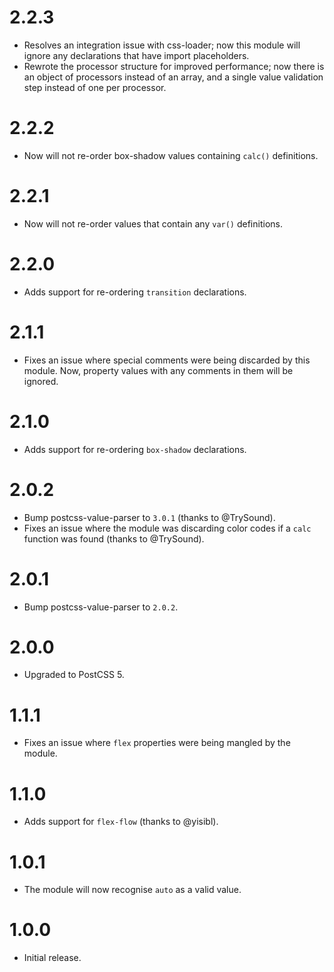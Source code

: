 # 2.2.3

* Resolves an integration issue with css-loader; now this module will ignore
  any declarations that have import placeholders.
* Rewrote the processor structure for improved performance; now there is an
  object of processors instead of an array, and a single value validation step
  instead of one per processor.

# 2.2.2

* Now will not re-order box-shadow values containing `calc()` definitions.

# 2.2.1

* Now will not re-order values that contain any `var()` definitions.

# 2.2.0

* Adds support for re-ordering `transition` declarations.

# 2.1.1

* Fixes an issue where special comments were being discarded by this module.
  Now, property values with any comments in them will be ignored.

# 2.1.0

* Adds support for re-ordering `box-shadow` declarations.

# 2.0.2

* Bump postcss-value-parser to `3.0.1` (thanks to @TrySound).
* Fixes an issue where the module was discarding color codes if a `calc`
  function was found (thanks to @TrySound).

# 2.0.1

* Bump postcss-value-parser to `2.0.2`.

# 2.0.0

* Upgraded to PostCSS 5.

# 1.1.1

* Fixes an issue where `flex` properties were being mangled by the module.

# 1.1.0

* Adds support for `flex-flow` (thanks to @yisibl).

# 1.0.1

* The module will now recognise `auto` as a valid value.

# 1.0.0

* Initial release.
